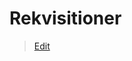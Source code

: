 # Rekvisitioner

> [Edit](https://github.com/FMDatahub/Portal/blob/main/docs/Moduler/Opgavestyring/Rekvisitioner.md)
